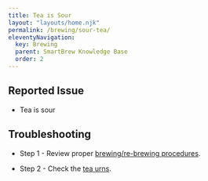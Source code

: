 ```yaml
---
title: Tea is Sour
layout: "layouts/home.njk"
permalink: /brewing/sour-tea/
eleventyNavigation:
  key: Brewing
  parent: SmartBrew Knowledge Base
  order: 2
---
```

## Reported Issue

- Tea is sour

## Troubleshooting

- Step 1 - Review proper [brewing/re-brewing procedures](/brewing/brewing-procedures/).

- Step 2 - Check the [tea urns](/brewing/check-tea-urns/).
